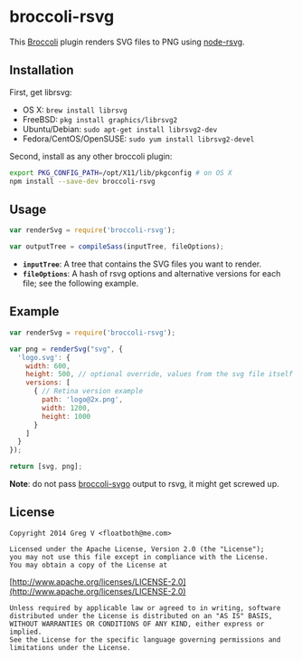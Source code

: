 # broccoli-rsvg

This [Broccoli][] plugin renders SVG files to PNG using [node-rsvg][].

[Broccoli]: https://github.com/joliss/broccoli
[node-rsvg]: https://github.com/walling/node-rsvg

## Installation

First, get librsvg:

- OS X: `brew install librsvg`
- FreeBSD: `pkg install graphics/librsvg2`
- Ubuntu/Debian: `sudo apt-get install librsvg2-dev`
- Fedora/CentOS/OpenSUSE: `sudo yum install librsvg2-devel`

Second, install as any other broccoli plugin:

```bash
export PKG_CONFIG_PATH=/opt/X11/lib/pkgconfig # on OS X
npm install --save-dev broccoli-rsvg
```

## Usage

```js
var renderSvg = require('broccoli-rsvg');

var outputTree = compileSass(inputTree, fileOptions);
```

- **`inputTree`**: A tree that contains the SVG files you want to render.
- **`fileOptions`**: A hash of rsvg options and alternative versions for each file; see the following example.

## Example

```js
var renderSvg = require('broccoli-rsvg');

var png = renderSvg("svg", {
  'logo.svg': {
    width: 600,
    height: 500, // optional override, values from the svg file itself are used by default
    versions: [
      { // Retina version example
        path: 'logo@2x.png',
        width: 1200,
        height: 1000
      }
    ]
  }
});

return [svg, png];
```

**Note**: do not pass [broccoli-svgo][] output to rsvg, it might get screwed up.

[broccoli-svgo]: https://github.com/sindresorhus/broccoli-svgo

## License

```
Copyright 2014 Greg V <floatboth@me.com>

Licensed under the Apache License, Version 2.0 (the "License");
you may not use this file except in compliance with the License.
You may obtain a copy of the License at
```

[http://www.apache.org/licenses/LICENSE-2.0](http://www.apache.org/licenses/LICENSE-2.0)

```
Unless required by applicable law or agreed to in writing, software
distributed under the License is distributed on an "AS IS" BASIS,
WITHOUT WARRANTIES OR CONDITIONS OF ANY KIND, either express or implied.
See the License for the specific language governing permissions and
limitations under the License.
```
